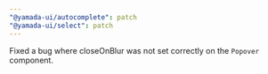 ```yaml
---
"@yamada-ui/autocomplete": patch
"@yamada-ui/select": patch
---
```


Fixed a bug where closeOnBlur was not set correctly on the `Popover` component.
